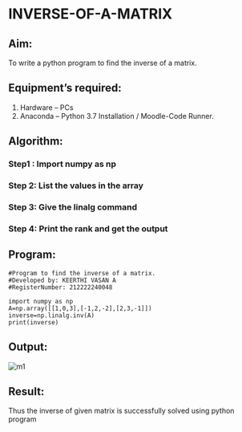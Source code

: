 # INVERSE-OF-A-MATRIX
## Aim:
To write a python program to find the inverse of a matrix.

## Equipment’s required:
1. 	Hardware – PCs
2. 	Anaconda – Python 3.7 Installation / Moodle-Code Runner.

## Algorithm:
### Step1 : Import numpy as np
### Step 2: List the values in the array
### Step 3: Give the linalg command
### Step 4: Print the rank and get the output

## Program:
```
#Program to find the inverse of a matrix.
#Developed by: KEERTHI VASAN A
#RegisterNumber: 212222240048

import numpy as np
A=np.array([[1,0,3],[-1,2,-2],[2,3,-1]])
inverse=np.linalg.inv(A)
print(inverse)
```
## Output:
![m1](https://user-images.githubusercontent.com/107488929/226842062-b524d0ea-4762-4f8e-acf5-199d5acf3048.png)

## Result:
Thus the inverse of given matrix is successfully solved using python program

